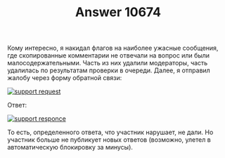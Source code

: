 ﻿---
title: "Answer 10674"
se.owner.user_id: 240512
se.owner.display_name: "MSDN.WhiteKnight"
se.owner.link: "https://ru.meta.stackoverflow.com/users/240512/msdn-whiteknight"
se.answer_id: 10674
se.question_id: 10628
se.post_type: answer
se.is_accepted: False
---
<p>Кому интересно, я накидал флагов на наиболее ужасные сообщения, где скопированные комментарии не отвечали на вопрос или были малосодержательными. Часть из них удалили модераторы, часть удалилась по результатам проверки в очереди. Далее, я отправил жалобу через форму обратной связи:</p>
<p><a href="https://i.stack.imgur.com/gW55B.png" rel="nofollow noreferrer"><img src="https://i.stack.imgur.com/gW55B.png" alt="support request" /></a></p>
<p>Ответ:</p>
<p><a href="https://i.stack.imgur.com/gjW2O.png" rel="nofollow noreferrer"><img src="https://i.stack.imgur.com/gjW2O.png" alt="support responce" /></a></p>
<p>То есть, определенного ответа, что участник нарушает, не дали. Но участник больше не публикует новых ответов (возможно, улетел в автоматическую блокировку за минусы).</p>
